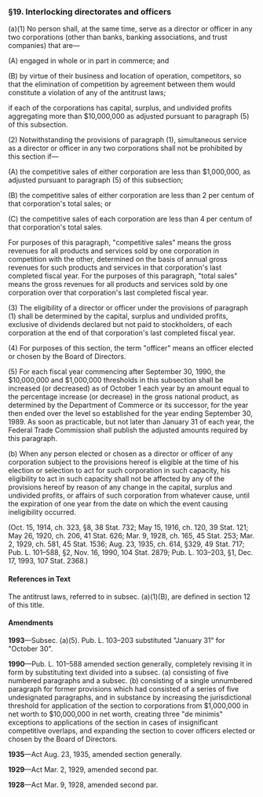 ### §19. Interlocking directorates and officers ###

(a)(1) No person shall, at the same time, serve as a director or officer in any two corporations (other than banks, banking associations, and trust companies) that are—

(A) engaged in whole or in part in commerce; and

(B) by virtue of their business and location of operation, competitors, so that the elimination of competition by agreement between them would constitute a violation of any of the antitrust laws;

if each of the corporations has capital, surplus, and undivided profits aggregating more than $10,000,000 as adjusted pursuant to paragraph (5) of this subsection.

(2) Notwithstanding the provisions of paragraph (1), simultaneous service as a director or officer in any two corporations shall not be prohibited by this section if—

(A) the competitive sales of either corporation are less than $1,000,000, as adjusted pursuant to paragraph (5) of this subsection;

(B) the competitive sales of either corporation are less than 2 per centum of that corporation's total sales; or

(C) the competitive sales of each corporation are less than 4 per centum of that corporation's total sales.

For purposes of this paragraph, "competitive sales" means the gross revenues for all products and services sold by one corporation in competition with the other, determined on the basis of annual gross revenues for such products and services in that corporation's last completed fiscal year. For the purposes of this paragraph, "total sales" means the gross revenues for all products and services sold by one corporation over that corporation's last completed fiscal year.

(3) The eligibility of a director or officer under the provisions of paragraph (1) shall be determined by the capital, surplus and undivided profits, exclusive of dividends declared but not paid to stockholders, of each corporation at the end of that corporation's last completed fiscal year.

(4) For purposes of this section, the term "officer" means an officer elected or chosen by the Board of Directors.

(5) For each fiscal year commencing after September 30, 1990, the $10,000,000 and $1,000,000 thresholds in this subsection shall be increased (or decreased) as of October 1 each year by an amount equal to the percentage increase (or decrease) in the gross national product, as determined by the Department of Commerce or its successor, for the year then ended over the level so established for the year ending September 30, 1989. As soon as practicable, but not later than January 31 of each year, the Federal Trade Commission shall publish the adjusted amounts required by this paragraph.

(b) When any person elected or chosen as a director or officer of any corporation subject to the provisions hereof is eligible at the time of his election or selection to act for such corporation in such capacity, his eligibility to act in such capacity shall not be affected by any of the provisions hereof by reason of any change in the capital, surplus and undivided profits, or affairs of such corporation from whatever cause, until the expiration of one year from the date on which the event causing ineligibility occurred.

(Oct. 15, 1914, ch. 323, §8, 38 Stat. 732; May 15, 1916, ch. 120, 39 Stat. 121; May 26, 1920, ch. 206, 41 Stat. 626; Mar. 9, 1928, ch. 165, 45 Stat. 253; Mar. 2, 1929, ch. 581, 45 Stat. 1536; Aug. 23, 1935, ch. 614, §329, 49 Stat. 717; Pub. L. 101–588, §2, Nov. 16, 1990, 104 Stat. 2879; Pub. L. 103–203, §1, Dec. 17, 1993, 107 Stat. 2368.)

#### References in Text ####

The antitrust laws, referred to in subsec. (a)(1)(B), are defined in section 12 of this title.

#### Amendments ####

**1993**—Subsec. (a)(5). Pub. L. 103–203 substituted "January 31" for "October 30".

**1990**—Pub. L. 101–588 amended section generally, completely revising it in form by substituting text divided into a subsec. (a) consisting of five numbered paragraphs and a subsec. (b) consisting of a single unnumbered paragraph for former provisions which had consisted of a series of five undesignated paragraphs, and in substance by increasing the jurisdictional threshold for application of the section to corporations from $1,000,000 in net worth to $10,000,000 in net worth, creating three "de minimis" exceptions to applications of the section in cases of insignificant competitive overlaps, and expanding the section to cover officers elected or chosen by the Board of Directors.

**1935**—Act Aug. 23, 1935, amended section generally.

**1929**—Act Mar. 2, 1929, amended second par.

**1928**—Act Mar. 9, 1928, amended second par.